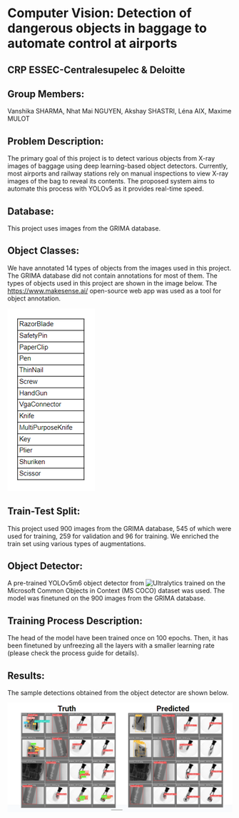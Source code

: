 # Computer Vision: Detection of dangerous objects in baggage to automate control at airports

## CRP ESSEC-Centralesupelec & Deloitte

## Group Members:
Vanshika SHARMA, Nhat Mai NGUYEN, Akshay SHASTRI, Léna AIX, Maxime MULOT


## Problem Description: 
The primary goal of this project is to detect various objects from X-ray images of baggage using deep learning-based object detectors. Currently, most airports and railway stations rely on manual inspections to view X-ray images of the bag to reveal its contents. The proposed system aims to automate this process with YOLOv5 as it provides real-time speed.

## Database:
This project uses images from the GRIMA database. 

## Object Classes:
We have annotated 14 types of objects from the images used in this project. The GRIMA database did not contain annotations for most of them. The types of objects used in this project are shown in the image below. The https://www.makesense.ai/ open-source web app was used as a tool for object annotation.

![Object Classes](https://github.com/nguyen-nhat-mai/object_detection/blob/main/labels.PNG)

## Train-Test Split:
This project used 900 images from the GRIMA database, 545 of which were used for training, 259 for validation and 96 for training. We enriched the train set using various types of augmentations.

## Object Detector:
A pre-trained YOLOv5m6 object detector from ![Ultralytics](https://github.com/ultralytics) trained on the Microsoft Common Objects in Context (MS COCO) dataset was used. The model was finetuned on the 900 images from the GRIMA database.

## Training Process Description:
The head of the model have been trained once on 100 epochs. Then, it has been finetuned by unfreezing all the layers with a smaller learning rate (please check the process guide for details).

## Results:
The sample detections obtained from the object detector are shown below.

![Sample Detections](https://github.com/nguyen-nhat-mai/object_detection/blob/main/Final_result.PNG)


